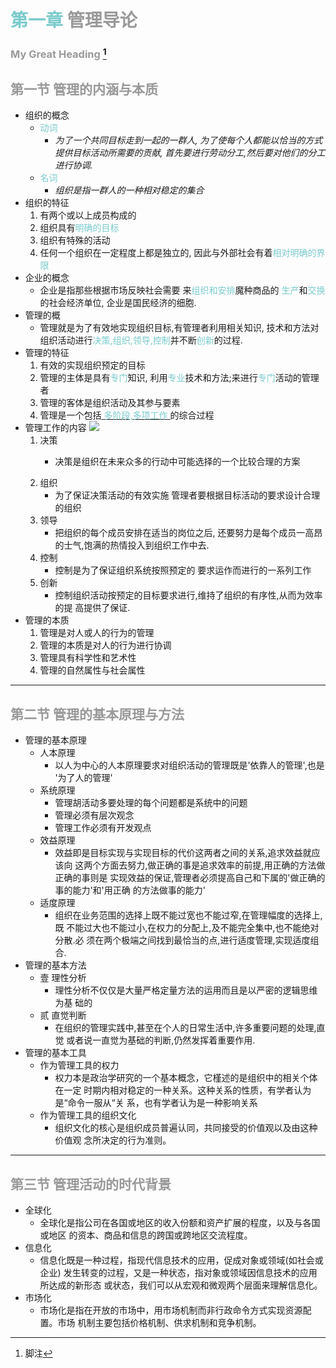 # <font color = '#7acacb'>第一章</font> 管理导论
### My Great Heading [^1]
## 第一节 管理的内涵与本质
- 组织的概念
    - <font color = '#7acacb'>动词</font> 
        - _为了一个共同目标走到一起的一群人,_
          _为了使每个人都能以恰当的方式提供目标活动所需要的贡献,_
          _首先要进行劳动分工,然后要对他们的分工进行协调._
    - <font color = '#7acacb'>名词</font>
        - _组织是指一群人的一种相对稳定的集合_
- 组织的特征
    1. 有两个或以上成员构成的
    2. 组织具有<font color = '#7acacb'>明确的目标</font>
    3. 组织有特殊的活动
    4. 任何一个组织在一定程度上都是独立的,
       因此与外部社会有着<font color = '#7acacb'><font color = '#7acacb'>相对明确的界限</font></font>
- 企业的概念
    - 企业是指那些根据市场反映社会需要
    来<font color = '#7acacb'>组织和安排</font>魔种商品的
    <font color = '#7acacb'>生产</font>和<font color = '#7acacb'>交换</font>的社会经济单位,
    企业是国民经济的细胞.
- 管理的概
    - 管理就是为了有效地实现组织目标,有管理者利用相关知识,
      技术和方法对组织活动进行<font color = '#7acacb'>决策,组织,领导,控制</font>并不断<font color = '#7acacb'>创新</font>的过程.
- 管理的特征
    1. 有效的实现组织预定的目标
    2. 管理的主体是具有<font color = '#7acacb'>专门</font>知识,
        利用<font color = '#7acacb'>专业</font>技术和方法;来进行<font color = '#7acacb'>专门</font>活动的管理者
    3. 管理的客体是组织活动及其参与要素
    4. 管理是一个包括<u> <font color = '#7acacb'>多阶段,多项工作</font> </u>的综合过程
- 管理工作的内容
    ![](https://pic2.zhimg.com/80/v2-72c82966a61dde2576ed2a9e094a21c9_720w.jpg)
    1. 决策 
        - <p style="font-color : red">决策是组织在未来众多的行动中可能选择的一个比较合理的方案</p>
    2. 组织
        - 为了保证决策活动的有效实施
        管理者要根据目标活动的要求设计合理的组织
    3. 领导
        - 把组织的每个成员安排在适当的岗位之后,
          还要努力是每个成员一高昂的士气,饱满的热情投入到组织工作中去.
    4. 控制
        - 控制是为了保证组织系统按照预定的
          要求运作而进行的一系列工作
    5. 创新
        - 控制组织活动按预定的目标要求进行,维持了组织的有序性,从而为效率的提
        高提供了保证.
- 管理的本质
    1. 管理是对人或人的行为的管理
    2. 管理的本质是对人的行为进行协调
    3. 管理具有科学性和艺术性
    4. 管理的自然属性与社会属性
------------------------------------------
## 第二节 管理的基本原理与方法
- 管理的基本原理
    - 人本原理
        - 以人为中心的人本原理要求对组织活动的管理既是'依靠人的管理',也是
        '为了人的管理'
    - 系统原理
        - 管理胡活动多要处理的每个问题都是系统中的问题
        - 管理必须有层次观念
        - 管理工作必须有开发观点
    - 效益原理
        - 效益即是目标实现与实现目标的代价这两者之间的关系,追求效益就应该向
        这两个方面去努力,做正确的事是追求效率的前提,用正确的方法做正确的事则是
        实现效益的保证,管理者必须提高自己和下属的'做正确的事的能力'和'用正确
        的方法做事的能力'
    - 适度原理
        - 组织在业务范围的选择上既不能过宽也不能过窄,在管理幅度的选择上,既
        不能过大也不能过小,在权力的分配上,及不能完全集中,也不能绝对分散.必
        须在两个极端之间找到最恰当的点,进行适度管理,实现适度组合.
- 管理的基本方法
    - 壹 理性分析
        - 理性分析不仅仅是大量严格定量方法的运用而且是以严密的逻辑思维为基
        础的
    - 贰 直觉判断
        - 在组织的管理实践中,甚至在个人的日常生活中,许多重要问题的处理,直觉
        或者说一直觉为基础的判断,仍然发挥着重要作用.
- 管理的基本工具
    - 作为管理工具的权力
        - 权力本是政治学研究的一个基本概念，它槿述的是组织中的相关个体在一定
        时期内相对稳定的一种关系。这种关系的性质，有学者认为是“命令一服从“关
        系，也有学者认为是一种影响关系
    - 作为管理工具的组织文化
        - 组织文化的核心是组织成员普遍认同，共同接受的价值观以及由这种价值观
        念所决定的行为准则。
---------------------------------
## 第三节 管理活动的时代背景
- 全球化
    - 全球化是指公司在各国或地区的收入份额和资产扩展的程度，以及与各国或地区
    的资本、商品和信息的跨国或跨地区交流程度。
- 信息化
    - 信息化既是一种过程，指现代信息技术的应用，促成对象或领域(如社会或企业)
    发生转变的过程，又是一种状态，指对象或领域因信息技术的应用所达成的新形态
    或状态，我们可以从宏观和微观两个层面来理解信息化。
- 市场化
    - 市场化是指在开放的市场中，用市场机制而非行政命令方式实现资源配置。市场
    机制主要包括价格机制、供求机制和竞争机制。
<style>
h1,h2,h3 { color: #999 !important; }
</style>
[^1]: 脚注